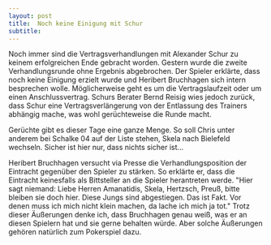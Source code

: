 ```yaml
---
layout: post
title:  Noch keine Einigung mit Schur
subtitle:  
---
```


Noch immer sind die Vertragsverhandlungen mit Alexander Schur zu keinem erfolgreichen Ende gebracht worden. Gestern wurde die zweite Verhandlungsrunde ohne Ergebnis abgebrochen. Der Spieler erklärte, dass noch keine Einigung erzielt wurde und Heribert Bruchhagen sich intern besprechen wolle. Möglicherweise geht es um die Vertragslaufzeit oder um einen Anschlussvertrag. Schurs Berater Bernd Reisig wies jedoch zurück, dass Schur eine Vertragsverlängerung von der Entlassung des Trainers abhängig mache, was wohl gerüchteweise die Runde macht.

Gerüchte gibt es dieser Tage eine ganze Menge. So soll Chris unter anderem bei Schalke 04 auf der Liste stehen, Skela nach Bielefeld wechseln. Sicher ist hier nur, dass nichts sicher ist...

Heribert Bruchhagen versucht via Presse die Verhandlungsposition der Eintracht gegenüber den Spieler zu stärken. So erklärte er, dass die Eintracht keinesfalls als Bittsteller an die Spieler herantreten werde. "Hier sagt niemand: Liebe Herren Amanatidis, Skela, Hertzsch, Preuß, bitte bleiben sie doch hier. Diese Jungs sind abgestiegen. Das ist Fakt. Vor denen muss ich mich nicht klein machen, da lache ich mich ja tot." Trotz dieser Äußerungen denke ich, dass Bruchhagen genau weiß, was er an diesen Spielern hat und sie gerne behalten würde. Aber solche Äußerungen gehören natürlich zum Pokerspiel dazu.
